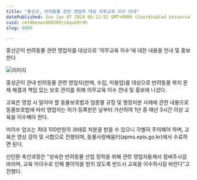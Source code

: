 ```yaml
---
title: "홍성군, 반려동물 관련 영업자 대상 의무교육 이수 안내"
datePublished: Sun Jan 07 2024 06:12:52 GMT+0000 (Coordinated Universal Time)
cuid: cm706enws000309jsbquk9r9h
slug: 6009

---
```



홍선군이 반려동물 관련 영업자를 대상으로 '의무교육 이수'에 대한 내용을 안내 및 홍보한다

![이미지](https://cdn.hashnode.com/res/hashnode/image/upload/v1739259846967/26e90d4f-837b-4e27-9ebf-6b9644fd6ea8.jpeg)

홍성군이 관내 반려동물 관련 영업자(판매, 수입, 미용업)를 대상으로 반려동물 복지 문제 해결과 책임 있는 보호 관리를 위해 의무교육 이수 안내 및 홍보에 나섰다.

교육은 영업 시 알아야 할 동물보호법과 업종별 규정 및 행정처분 사례에 관한 내용으로 동물보호법에 따라 영업자는 허가·등록받은 날부터 가산하여 1년 중 매년 3시간 이상 교육을 이수해야 한다.

미이수 업소는 최대 100만원의 과태료 처분을 받을 수 있으니 각별히 주의해야 하며, 교육은 영상 강의 및 시험으로 진행되며, 동물사랑배움터(apms.epis.go.kr)에서 수료하면 된다.

신인환 축산과장은 "성숙한 반려동물 산업 정착을 위해 관련 영업자들께서 힘써주시길 바라며, 교육 미이수로 인해 불이익을 받지 않도록 반드시 교육을 이수하시길 바란다"고 전했다.